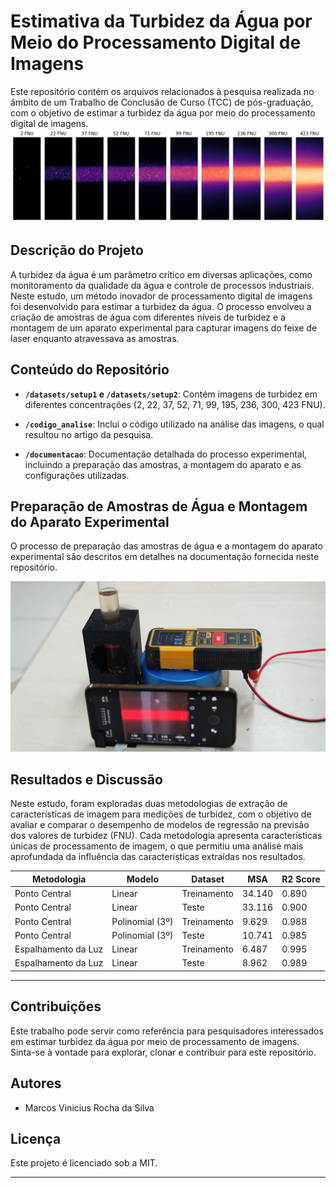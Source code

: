 # Estimativa da Turbidez da Água por Meio do Processamento Digital de Imagens

Este repositório contém os arquivos relacionados à pesquisa realizada no âmbito de um Trabalho de Conclusão de Curso (TCC) de pós-graduação, com o objetivo de estimar a turbidez da água por meio do processamento digital de imagens.
![Amostra imagens](turbidy.png)


## Descrição do Projeto

A turbidez da água é um parâmetro crítico em diversas aplicações, como monitoramento da qualidade da água e controle de processos industriais. Neste estudo, um método inovador de processamento digital de imagens foi desenvolvido para estimar a turbidez da água. O processo envolveu a criação de amostras de água com diferentes níveis de turbidez e a montagem de um aparato experimental para capturar imagens do feixe de laser enquanto atravessava as amostras.

## Conteúdo do Repositório

- **`/datasets/setup1` e `/datasets/setup2`**: Contém imagens de turbidez em diferentes concentrações (2, 22, 37, 52, 71, 99, 195, 236, 300, 423 FNU).

- **`/codigo_analise`**: Inclui o código utilizado na análise das imagens, o qual resultou no artigo da pesquisa.

- **`/documentacao`**: Documentação detalhada do processo experimental, incluindo a preparação das amostras, a montagem do aparato e as configurações utilizadas.

## Preparação de Amostras de Água e Montagem do Aparato Experimental

O processo de preparação das amostras de água e a montagem do aparato experimental são descritos em detalhes na documentação fornecida neste repositório.

![Montagem do Aparato Experimental](datasets/estrutura.PNG)


## Resultados e Discussão

Neste estudo, foram exploradas duas metodologias de extração de características de imagem para medições de turbidez, com o objetivo de avaliar e comparar o desempenho de modelos de regressão na previsão dos valores de turbidez (FNU). Cada metodologia apresenta características únicas de processamento de imagem, o que permitiu uma análise mais aprofundada da influência das características extraídas nos resultados.

| Metodologia | Modelo                  | Dataset    | MSA     | R2 Score |
|-------------|-------------------------|------------|---------|----------|
| Ponto Central| Linear                | Treinamento| 34.140  | 0.890    |
| Ponto Central| Linear                | Teste      | 33.116  | 0.900    |
| Ponto Central| Polinomial (3º)       | Treinamento| 9.629   | 0.988    |
| Ponto Central| Polinomial (3º)       | Teste      | 10.741  | 0.985    |
| Espalhamento da Luz| Linear         | Treinamento| 6.487   | 0.995    |
| Espalhamento da Luz| Linear         | Teste      | 8.962   | 0.989    |

---

## Contribuições

Este trabalho pode servir como referência para pesquisadores interessados em estimar turbidez da água por meio de processamento de imagens. Sinta-se à vontade para explorar, clonar e contribuir para este repositório.

## Autores

- Marcos Vinicius Rocha da Silva

## Licença

Este projeto é licenciado sob a MIT.

---
